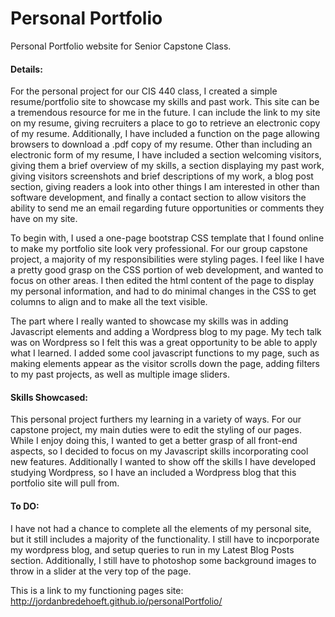 Personal Portfolio
=================

Personal Portfolio website for Senior Capstone Class.

<h4>Details:</h4>
For the personal project for our CIS 440 class, I created a simple resume/portfolio site to showcase my skills
and past work. This site can be a tremendous resource for me in the future. I can include the link to my site on my 
resume, giving recruiters a place to go to retrieve an electronic copy of my resume. Additionally, I have included a function 
on the page allowing browsers to download a .pdf copy of my resume. Other than including an electronic form of my resume, I have 
included a section welcoming visitors, giving them a brief overview of my skills, a section displaying my past work, giving visitors
screenshots and brief descriptions of my work, a blog post section, giving readers a look into other things I am interested in 
other than software development, and finally a contact section to allow visitors the ability to send me an email regarding future
opportunities or comments they have on my site.

To begin with, I used a one-page bootstrap CSS template that I found online to make my portfolio site look very professional. For our group 
capstone project, a majority of my responsibilities were styling pages. I feel like I have a pretty good grasp on the CSS portion of
web development, and wanted to focus on other areas. I then edited the html content of the page to display my personal information, and had to do minimal
changes in the CSS to get columns to align and to make all the text visible. 

The part where I really wanted to showcase my skills was in adding Javascript elements and adding a Wordpress blog to my page. My tech talk was on Wordpress
so I felt this was a great opportunity to be able to apply what I learned. I added some cool javascript functions to my page, such as making elements appear 
as the visitor scrolls down the page, adding filters to my past projects, as well as multiple image sliders.

<h4>Skills Showcased:</h4>
This personal project furthers my learning in a variety of ways. For our capstone project, my main duties were to edit the styling of our pages. While I enjoy
doing this, I wanted to get a better grasp of all front-end aspects, so I decided to focus on  my Javascript skills incorporating cool new features. Additionally
I wanted to show off the skills I have developed studying Wordpress, so I have an included a Wordpress blog that this portfolio site will pull from.

<h4>To DO:</h4>
I have not had a chance to complete all the elements of my personal site, but it still includes a majority of the functionality. I still have to incporporate 
my wordpress blog, and setup queries to run in my Latest Blog Posts section. Additionally, I still have to photoshop some background images to throw in a slider at the
very top of the page. 

This is a link to my functioning pages site: http://jordanbredehoeft.github.io/personalPortfolio/
